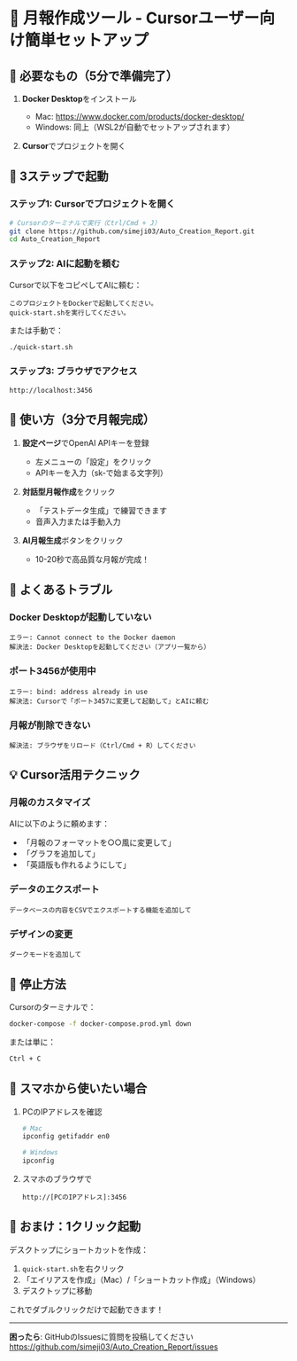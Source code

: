 # 🚀 月報作成ツール - Cursorユーザー向け簡単セットアップ

## 📝 必要なもの（5分で準備完了）

1. **Docker Desktop**をインストール
   - Mac: https://www.docker.com/products/docker-desktop/
   - Windows: 同上（WSL2が自動でセットアップされます）

2. **Cursor**でプロジェクトを開く

## 🎯 3ステップで起動

### ステップ1: Cursorでプロジェクトを開く
```bash
# Cursorのターミナルで実行（Ctrl/Cmd + J）
git clone https://github.com/simeji03/Auto_Creation_Report.git
cd Auto_Creation_Report
```

### ステップ2: AIに起動を頼む
Cursorで以下をコピペしてAIに頼む：
```
このプロジェクトをDockerで起動してください。
quick-start.shを実行してください。
```

または手動で：
```bash
./quick-start.sh
```

### ステップ3: ブラウザでアクセス
```
http://localhost:3456
```

## 🎨 使い方（3分で月報完成）

1. **設定ページ**でOpenAI APIキーを登録
   - 左メニューの「設定」をクリック
   - APIキーを入力（sk-で始まる文字列）

2. **対話型月報作成**をクリック
   - 「テストデータ生成」で練習できます
   - 音声入力または手動入力

3. **AI月報生成**ボタンをクリック
   - 10-20秒で高品質な月報が完成！

## 🔧 よくあるトラブル

### Docker Desktopが起動していない
```
エラー: Cannot connect to the Docker daemon
解決法: Docker Desktopを起動してください（アプリ一覧から）
```

### ポート3456が使用中
```
エラー: bind: address already in use
解決法: Cursorで「ポート3457に変更して起動して」とAIに頼む
```

### 月報が削除できない
```
解決法: ブラウザをリロード（Ctrl/Cmd + R）してください
```

## 💡 Cursor活用テクニック

### 月報のカスタマイズ
AIに以下のように頼めます：
- 「月報のフォーマットを○○風に変更して」
- 「グラフを追加して」
- 「英語版も作れるようにして」

### データのエクスポート
```
データベースの内容をCSVでエクスポートする機能を追加して
```

### デザインの変更
```
ダークモードを追加して
```

## 🛑 停止方法

Cursorのターミナルで：
```bash
docker-compose -f docker-compose.prod.yml down
```

または単に：
```bash
Ctrl + C
```

## 📱 スマホから使いたい場合

1. PCのIPアドレスを確認
   ```bash
   # Mac
   ipconfig getifaddr en0
   
   # Windows
   ipconfig
   ```

2. スマホのブラウザで
   ```
   http://[PCのIPアドレス]:3456
   ```

## 🎁 おまけ：1クリック起動

デスクトップにショートカットを作成：
1. `quick-start.sh`を右クリック
2. 「エイリアスを作成」（Mac）/「ショートカット作成」（Windows）
3. デスクトップに移動

これでダブルクリックだけで起動できます！

---

**困ったら**: GitHubのIssuesに質問を投稿してください
https://github.com/simeji03/Auto_Creation_Report/issues